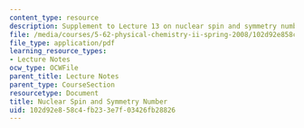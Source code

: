 ```yaml
---
content_type: resource
description: Supplement to Lecture 13 on nuclear spin and symmetry numbers.
file: /media/courses/5-62-physical-chemistry-ii-spring-2008/102d92e858c4fb233e7f03426fb28826_13s_562ln08.pdf
file_type: application/pdf
learning_resource_types:
- Lecture Notes
ocw_type: OCWFile
parent_title: Lecture Notes
parent_type: CourseSection
resourcetype: Document
title: Nuclear Spin and Symmetry Number
uid: 102d92e8-58c4-fb23-3e7f-03426fb28826
---
```

